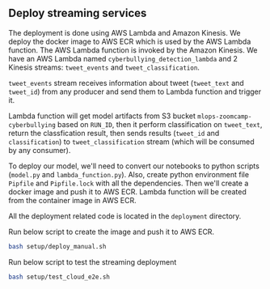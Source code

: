 ## Deploy streaming services

The deployment is done using AWS Lambda and Amazon Kinesis. We deploy the docker image to AWS ECR which is used by the AWS Lambda function. The AWS Lambda function is invoked by the Amazon Kinesis. We have an AWS Lambda named `cyberbullying_detection_lambda` and 2 Kinesis streams: `tweet_events` and `tweet_classification`.

`tweet_events` stream receives information about tweet (`tweet_text` and `tweet_id`) from any producer and send them to Lambda function and trigger it.

Lambda function will get model artifacts from S3 bucket `mlops-zoomcamp-cyberbullying` based on `RUN_ID`, then it perform classification on `tweet_text`, return the classfication result, then sends results (`tweet_id` and `classification`) to `tweet_classification` stream (which will be consumed by any consumer).

To deploy our model, we'll need to convert our notebooks to python scripts (`model.py` and `lambda_function.py`). Also, create python environment file `Pipfile` and `Pipfile.lock` with all the dependencies. Then we'll create a docker image and push it to AWS ECR. Lambda function will be created from the container image in AWS ECR.

All the deployment related code is located in the `deployment` directory.

Run below script to create the image and push it to AWS ECR.

```bash
bash setup/deploy_manual.sh
```

Run below script to test the streaming deployment

```bash
bash setup/test_cloud_e2e.sh
```




